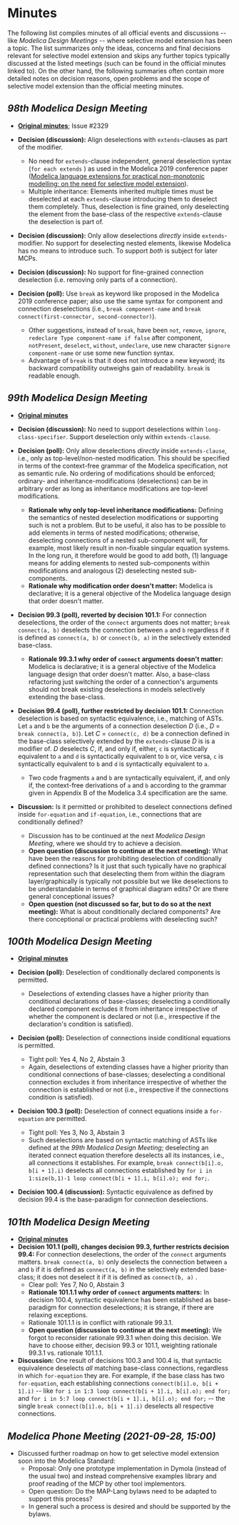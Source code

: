 # Minutes

The following list compiles minutes of all official events and discussions -- like _Modelica Design Meetings_ -- where selective model extension has been a topic. The list summarizes only the ideas, concerns and final decisions relevant for selective model extension and skips any further topics typically discussed at the listed meetings (such can be found in the official minutes linked to). On the other hand, the following summaries often contain more detailed notes on decision reasons, open problems and the scope of selective model extension than the official meeting minutes.

## _98th Modelica Design Meeting_

- [**Original minutes**](https://svn.modelica.org/projects/ModelicaDesign/trunk/MeetingMinutesMaterial/min98_2019_Regensburg/); Issue #2329
- **Decision (discussion):** Align deselections with `extends`-clauses as part of the modifier.
  - No need for `extends`-clause independent, general deselection syntax (`for each extends` ) as used in the Modelica 2019 conference paper ([Modelica language extensions for practical non-monotonic modelling: on the need for selective model extension](https://modelica.org/events/modelica2019/proceedings/html/papers/Modelica2019paper3B1.pdf)).
  - Multiple inheritance: Elements inherited multiple times must be deselected at each `extends`-clause introducing them to deselect them completely. Thus, deselection is fine grained, only deselecting the element from the base-class of the respective `extends`-clause the deselection is part of.

- **Decision (discussion):** Only allow deselections _directly_ inside `extends`-modifier. No support for deselecting nested elements, likewise Modelica has no means to introduce such. To support _both_ is subject for later MCPs.

- **Decision (discussion):** No support for fine-grained connection deselection (i.e. removing only parts of a connection).

- **Decision (poll):** Use `break` as keyword like proposed in the Modelica 2019 conference paper; also use the same syntax for component and connection deselections (i.e., `break component-name` and `break connect(first-connector, second-connector)`).
  - Other suggestions, instead of `break`, have been `not`, `remove`, `ignore`, `redeclare Type component-name if false` after component, `notPresent`, `deselect`, `without`, `undeclare`, use new character `$ignore component-name` or use some new function syntax.
  - Advantage of `break` is that it does not introduce a new keyword; its backward compatibility outweighs gain of readability. `break` is readable enough.

## _99th Modelica Design Meeting_

- [**Original minutes**](https://svn.modelica.org/projects/ModelicaDesign/trunk/MeetingMinutesMaterial/min99_2019_Linkoeping/)

- **Decision (discussion):** No need to support deselections within `long-class-specifier`. Support deselection only within `extends-clause`.

- **Decision (poll):** Only allow deselections _directly_ inside `extends-clause`, i.e., only as top-level/non-nested modification. This should be specified in terms of the context-free grammar of the Modelica specification, not as semantic rule. No ordering of modifications should be enforced; ordinary- and inheritance-modifications (deselections) can be in arbitrary order as long as inheritance modifications are top-level modifications.
  - **Rationale why only top-level inheritance modifications:** Defining the semantics of nested deselection modifications or supporting such is not a problem. But to be useful, it also has to be possible to add elements in terms of nested modifications; otherwise, deselecting connections of a nested sub-component will, for example, most likely result in non-fixable singular equation systems. In the long run, it therefore would be good to add both, (1) language means for adding elements to nested sub-components within modifications and analogous (2) deselecting nested sub-components.
  - **Rationale why modification order doesn't matter:** Modelica is declarative; it is a general objective of the Modelica language design that order doesn't matter.

- **Decision 99.3 (poll), reverted by decision 101.1:** For connection deselections, the order of the `connect` arguments does not matter; `break connect(a, b)` deselects the connection between `a` and `b` regardless if it is defined as `connect(a, b)` or `connect(b, a)` in the selectively extended base-class.
  - **Rationale 99.3.1 why order of `connect` arguments doesn't matter:** Modelica is declarative; it is a general objective of the Modelica language design that order doesn't matter. Also, a base-class refactoring just switching the order of a connection's arguments should not break existing deselections in models selectively extending the base-class.

- **Decision 99.4 (poll), further restricted by decision 101.1:** Connection deselection is based on syntactic equivalence, i.e., matching of ASTs. Let `a` and `b` be the arguments of a connection deselection _D_ (i.e., _D_ = `break connect(a, b)`). Let _C_ = `connect(c, d)` be a connection defined in the base-class selectively extended by the `extends`-clause _D_ is is a modifier of. _D_ deselects _C_, if, and only if, either, `c` is syntactically equivalent to `a` and `d` is syntactically equivalent to `b` or, vice versa, `c` is syntactically equivalent to `b` and `d` is syntactically equivalent to `a`.
  - Two code fragments `a` and `b` are syntactically equivalent, if, and only if, the context-free derivations of `a` and `b` according to the grammar given in Appendix B of the Modelica 3.4 specification are the same.

- **Discussion:** Is it permitted or prohibited to deselect connections defined inside `for-equation` and `if-equation`, i.e., connections that are conditionally defined?
  - Discussion has to be continued at the next _Modelica Design Meeting_, where we should try to achieve a decision.
  - **Open question (discussion to continue at the next meeting):** What have been the reasons for prohibiting deselection of conditionally defined connections? Is it just that such typically have no graphical representation such that deselecting them from within the diagram layer/graphically is typically not possible but we like deselections to be understandable in terms of graphical diagram edits? Or are there general conceptional issues?
  - **Open question (not discussed so far, but to do so at the next meeting):** What is about conditionally declared components? Are there conceptional or practical problems with deselecting such?

## _100th Modelica Design Meeting_

- [**Original minutes**](https://svn.modelica.org/projects/ModelicaDesign/trunk/MeetingMinutesMaterial/min100_2019_Lund/Slides-and-Documents/Language/)

- **Decision (poll):** Deselection of conditionally declared components is permitted.
  - Deselections of extending classes have a higher priority than conditional declarations of base-classes; deselecting a conditionally declared component excludes it from inheritance irrespective of whether the component is declared or not (i.e., irrespective if the declaration's condition is satisfied).
  
- **Decision (poll):** Deselection of connections inside conditional equations is permitted.
  - Tight poll: Yes 4, No 2, Abstain 3
  - Again, deselections of extending classes have a higher priority than conditional connections of base-classes; deselecting a conditional connection excludes it from inheritance irrespective of whether the connection is established or not (i.e., irrespective if the connections condition is satisfied).
  
- **Decision 100.3 (poll):** Deselection of connect equations inside a `for-equation` are permitted.
  - Tight poll: Yes 3, No 3, Abstain 3
  - Such deselections are based on syntactic matching of ASTs like defined at the _99th Modelica Design Meeting_; deselecting an iterated connect equation therefore deselects all its instances, i.e., all connections it establishes. For example, `break connect(b[i].o, b[i + 1].i)` deselects all connections established by `for i in 1:size(b,1)-1 loop connect(b[i + 1].i, b[i].o); end for;`.
  
- **Decision 100.4 (discussion):** Syntactic equivalence as defined by decision 99.4 is the base-paradigm for connection deselections.

## _101th Modelica Design Meeting_

- [**Original minutes**](https://svn.modelica.org/projects/ModelicaDesign/trunk/MeetingMinutesMaterial/min101_2019_Oberpfaffenhofen/)
- **Decision 101.1 (poll), changes decision 99.3, further restricts decision 99.4:** For connection deselections, the order of the `connect` arguments matters. `break connect(a, b)` only deselects the connection between `a` and `b` if it is defined as `connect(a, b)` in the selectively extended base-class; it does not deselect it if it is defined as `connect(b, a)` .
  - Clear poll: Yes 7, No 0, Abstain 3
  - **Rationale 101.1.1 why order of `connect` arguments matters:** In decision 100.4, syntactic equivalence has been established as base-paradigm for connection deselections; it is strange, if there are relaxing exceptions.
  - Rationale 101.1.1 is in conflict with rationale 99.3.1.
  - **Open question (discussion to continue at the next meeting):** We forgot to reconsider rationale 99.3.1 when doing this decision. We have to choose either, decision 99.3 or 101.1, weighting rationale 99.3.1 vs. rationale 101.1.1.
- **Discussion:** One result of decisions 100.3 and 100.4 is, that syntactic equivalence deselects _all_ matching base-class connections, regardless in which `for-equation` they are. For example, if the base class has two `for-equation`, each establishing connections `connect(b[i].o, b[i + 1].i)` -- like `for i in 1:3 loop connect(b[i + 1].i, b[i].o); end for;` and `for i in 5:7 loop connect(b[i + 1].i, b[i].o); end for;` -- the single `break connect(b[i].o, b[i + 1].i)` deselects all respective connections.

## _Modelica Phone Meeting (2021-09-28, 15:00)_

* Discussed further roadmap on how to get selective model extension soon into the Modelica Standard:
  * Proposal: Only one prototype implementation in Dymola (instead of the usual two) and instead comprehensive examples library and proof reading of the MCP by other tool implementors.
  * Open question: Do the MAP-Lang bylaws need to be adapted to support this process?
  * In general such a process is desired and should be supported by the bylaws.

